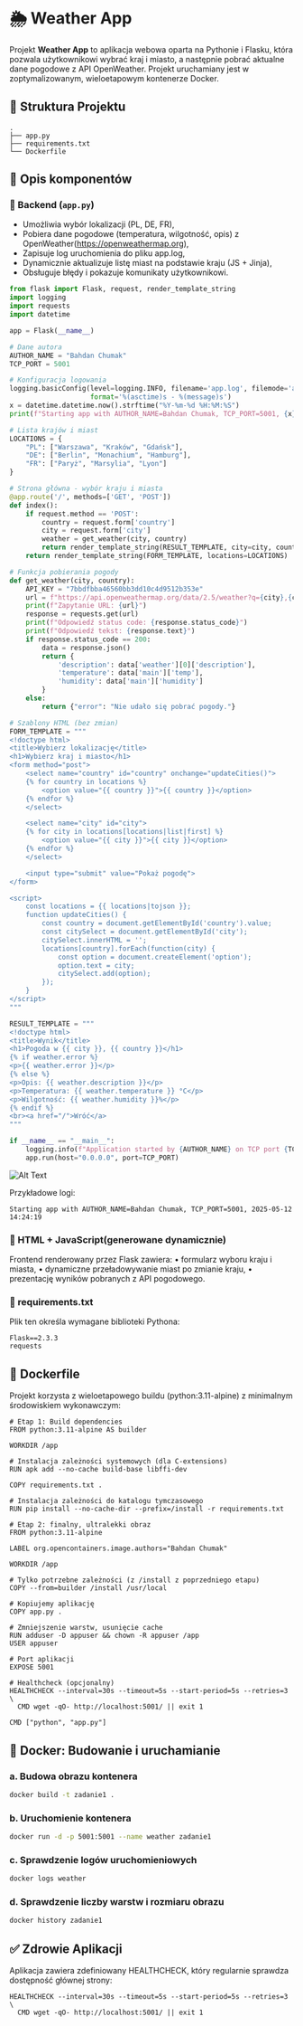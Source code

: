 
# 🌦️ Weather App

Projekt **Weather App** to aplikacja webowa oparta na Pythonie i Flasku, która pozwala użytkownikowi wybrać kraj i miasto, a następnie pobrać aktualne dane pogodowe z API OpenWeather. Projekt uruchamiany jest w zoptymalizowanym, wieloetapowym kontenerze Docker.

## 📁 Struktura Projektu

```
.
├── app.py
├── requirements.txt
└── Dockerfile
```

## 📄 Opis komponentów

### 🔸 Backend (`app.py`)

- Umożliwia wybór lokalizacji (PL, DE, FR), 
- Pobiera dane pogodowe (temperatura, wilgotność, opis) z OpenWeather(https://openweathermap.org),
- Zapisuje log uruchomienia do pliku app.log,
- Dynamicznie aktualizuje listę miast na podstawie kraju (JS + Jinja),
- Obsługuje błędy i pokazuje komunikaty użytkownikowi.

```py
from flask import Flask, request, render_template_string
import logging
import requests
import datetime

app = Flask(__name__)

# Dane autora
AUTHOR_NAME = "Bahdan Chumak"
TCP_PORT = 5001

# Konfiguracja logowania
logging.basicConfig(level=logging.INFO, filename='app.log', filemode='a',
                    format='%(asctime)s - %(message)s')
x = datetime.datetime.now().strftime("%Y-%m-%d %H:%M:%S")
print(f"Starting app with AUTHOR_NAME=Bahdan Chumak, TCP_PORT=5001, {x}")

# Lista krajów i miast
LOCATIONS = {
    "PL": ["Warszawa", "Kraków", "Gdańsk"],
    "DE": ["Berlin", "Monachium", "Hamburg"],
    "FR": ["Paryż", "Marsylia", "Lyon"]
}

# Strona główna - wybór kraju i miasta
@app.route('/', methods=['GET', 'POST'])
def index():
    if request.method == 'POST':
        country = request.form['country']
        city = request.form['city']
        weather = get_weather(city, country)
        return render_template_string(RESULT_TEMPLATE, city=city, country=country, weather=weather)
    return render_template_string(FORM_TEMPLATE, locations=LOCATIONS)

# Funkcja pobierania pogody
def get_weather(city, country):
    API_KEY = "7bbdfbba46560bb3dd10c4d9512b353e"
    url = f"https://api.openweathermap.org/data/2.5/weather?q={city},{country}&appid={API_KEY}&units=metric&lang=pl"
    print(f"Zapytanie URL: {url}")
    response = requests.get(url)
    print(f"Odpowiedź status code: {response.status_code}")
    print(f"Odpowiedź tekst: {response.text}")
    if response.status_code == 200:
        data = response.json()
        return {
            'description': data['weather'][0]['description'],
            'temperature': data['main']['temp'],
            'humidity': data['main']['humidity']
        }
    else:
        return {"error": "Nie udało się pobrać pogody."}

# Szablony HTML (bez zmian)
FORM_TEMPLATE = """
<!doctype html>
<title>Wybierz lokalizację</title>
<h1>Wybierz kraj i miasto</h1>
<form method="post">
    <select name="country" id="country" onchange="updateCities()">
    {% for country in locations %}
        <option value="{{ country }}">{{ country }}</option>
    {% endfor %}
    </select>

    <select name="city" id="city">
    {% for city in locations[locations|list|first] %}
        <option value="{{ city }}">{{ city }}</option>
    {% endfor %}
    </select>

    <input type="submit" value="Pokaż pogodę">
</form>

<script>
    const locations = {{ locations|tojson }};
    function updateCities() {
        const country = document.getElementById('country').value;
        const citySelect = document.getElementById('city');
        citySelect.innerHTML = '';
        locations[country].forEach(function(city) {
            const option = document.createElement('option');
            option.text = city;
            citySelect.add(option);
        });
    }
</script>
"""

RESULT_TEMPLATE = """
<!doctype html>
<title>Wynik</title>
<h1>Pogoda w {{ city }}, {{ country }}</h1>
{% if weather.error %}
<p>{{ weather.error }}</p>
{% else %}
<p>Opis: {{ weather.description }}</p>
<p>Temperatura: {{ weather.temperature }} °C</p>
<p>Wilgotność: {{ weather.humidity }}%</p>
{% endif %}
<br><a href="/">Wróć</a>
"""

if __name__ == "__main__":
    logging.info(f"Application started by {AUTHOR_NAME} on TCP port {TCP_PORT}")
    app.run(host="0.0.0.0", port=TCP_PORT)
```
![Alt Text](./Browser.png)

Przykładowe logi:
```
Starting app with AUTHOR_NAME=Bahdan Chumak, TCP_PORT=5001, 2025-05-12 14:24:19
```
### 🔸 HTML + JavaScript(generowane dynamicznie)

Frontend renderowany przez Flask zawiera:
	•	formularz wyboru kraju i miasta,
	•	dynamiczne przeładowywanie miast po zmianie kraju,
	•	prezentację wyników pobranych z API pogodowego.


### 🔸 requirements.txt

Plik ten określa wymagane biblioteki Pythona:
```
Flask==2.3.3
requests
```

## 🐳 Dockerfile

Projekt korzysta z wieloetapowego buildu (python:3.11-alpine) z minimalnym środowiskiem wykonawczym:

```
# Etap 1: Build dependencies
FROM python:3.11-alpine AS builder

WORKDIR /app

# Instalacja zależności systemowych (dla C-extensions)
RUN apk add --no-cache build-base libffi-dev

COPY requirements.txt .

# Instalacja zależności do katalogu tymczasowego
RUN pip install --no-cache-dir --prefix=/install -r requirements.txt

# Etap 2: finalny, ultralekki obraz
FROM python:3.11-alpine

LABEL org.opencontainers.image.authors="Bahdan Chumak"

WORKDIR /app

# Tylko potrzebne zależności (z /install z poprzedniego etapu)
COPY --from=builder /install /usr/local

# Kopiujemy aplikację
COPY app.py .

# Zmniejszenie warstw, usunięcie cache
RUN adduser -D appuser && chown -R appuser /app
USER appuser

# Port aplikacji
EXPOSE 5001

# Healthcheck (opcjonalny)
HEALTHCHECK --interval=30s --timeout=5s --start-period=5s --retries=3 \
  CMD wget -qO- http://localhost:5001/ || exit 1

CMD ["python", "app.py"]
```

## 🐳 Docker: Budowanie i uruchamianie

### a. Budowa obrazu kontenera

```bash
docker build -t zadanie1 .
```

### b. Uruchomienie kontenera

```bash
docker run -d -p 5001:5001 --name weather zadanie1
```

### c. Sprawdzenie logów uruchomieniowych

```bash
docker logs weather
```

### d. Sprawdzenie liczby warstw i rozmiaru obrazu

```bash
docker history zadanie1
```

## ✅ Zdrowie Aplikacji

Aplikacja zawiera zdefiniowany HEALTHCHECK, który regularnie sprawdza dostępność głównej strony:

```
HEALTHCHECK --interval=30s --timeout=5s --start-period=5s --retries=3 \
  CMD wget -qO- http://localhost:5001/ || exit 1
```



